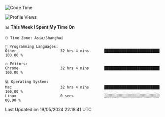 <!--START_SECTION:waka-->
![Code Time](http://img.shields.io/badge/Code%20Time-2%2C270%20hrs%2057%20mins-blue)

![Profile Views](http://img.shields.io/badge/Profile%20Views-0-blue)

📊 **This Week I Spent My Time On** 

```text
🕑︎ Time Zone: Asia/Shanghai

💬 Programming Languages: 
Other                    32 hrs 4 mins       █████████████████████████   100.00 % 

🔥 Editors: 
Chrome                   32 hrs 4 mins       █████████████████████████   100.00 % 

💻 Operating System: 
Mac                      32 hrs 4 mins       █████████████████████████   100.00 % 
Linux                    0 secs              ░░░░░░░░░░░░░░░░░░░░░░░░░   00.00 % 
```


 Last Updated on 19/05/2024 22:18:41 UTC
<!--END_SECTION:waka-->
